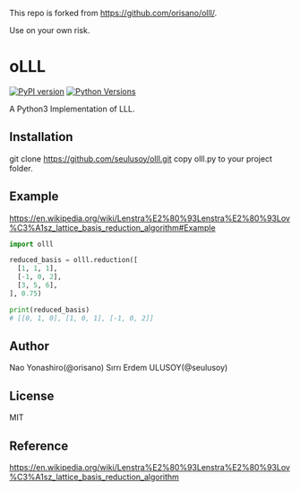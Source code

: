 This repo is forked from https://github.com/orisano/olll/.

Use on your own risk.

# oLLL

[![PyPI version](https://badge.fury.io/py/olll.svg)](https://badge.fury.io/py/olll)
[![Python Versions](https://img.shields.io/pypi/pyversions/olll.svg)](https://pypi.org/project/olll/)

A Python3 Implementation of LLL.

## Installation
git clone https://github.com/seulusoy/olll.git
copy olll.py to your project folder.

## Example
https://en.wikipedia.org/wiki/Lenstra%E2%80%93Lenstra%E2%80%93Lov%C3%A1sz_lattice_basis_reduction_algorithm#Example

```python
import olll

reduced_basis = olll.reduction([
  [1, 1, 1],
  [-1, 0, 2],
  [3, 5, 6],
], 0.75)

print(reduced_basis)
# [[0, 1, 0], [1, 0, 1], [-1, 0, 2]]
```

## Author
Nao Yonashiro(@orisano)
Sırrı Erdem ULUSOY(@seulusoy)

## License
MIT

## Reference
https://en.wikipedia.org/wiki/Lenstra%E2%80%93Lenstra%E2%80%93Lov%C3%A1sz_lattice_basis_reduction_algorithm

